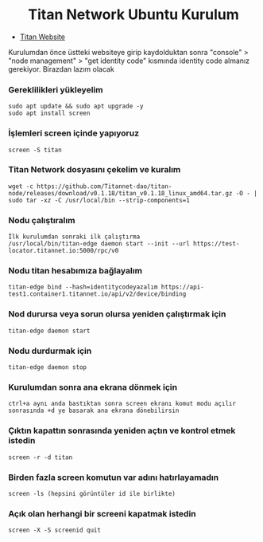 <h1 align="center"> Titan Network Ubuntu Kurulum </h1>

* [Titan Website](https://test1.titannet.io/login)<br>

Kurulumdan önce üstteki websiteye girip kaydolduktan sonra "console" > "node management" > "get identity code" kısmında identity code almanız gerekiyor. Birazdan lazım olacak

### Gereklilikleri yükleyelim
```
sudo apt update && sudo apt upgrade -y
sudo apt install screen
```

### İşlemleri screen içinde yapıyoruz
```
screen -S titan
```

### Titan Network dosyasını çekelim ve kuralım
```
wget -c https://github.com/Titannet-dao/titan-node/releases/download/v0.1.18/titan_v0.1.18_linux_amd64.tar.gz -O - | sudo tar -xz -C /usr/local/bin --strip-components=1
```

### Nodu çalıştıralım
```
İlk kurulumdan sonraki ilk çalıştırma 
/usr/local/bin/titan-edge daemon start --init --url https://test-locator.titannet.io:5000/rpc/v0
```

### Nodu titan hesabımıza bağlayalım
```
titan-edge bind --hash=identitycodeyazalım https://api-test1.container1.titannet.io/api/v2/device/binding
```

### Nod durursa veya sorun olursa yeniden çalıştırmak için
```
titan-edge daemon start
```

### Nodu durdurmak için
```
titan-edge daemon stop
```

### Kurulumdan sonra ana ekrana dönmek için
```
ctrl+a aynı anda bastıktan sonra screen ekranı komut modu açılır sonrasında +d ye basarak ana ekrana dönebilirsin
```

### Çıktın kapattın sonrasında yeniden açtın ve kontrol etmek istedin
```
screen -r -d titan
```

### Birden fazla screen komutun var adını hatırlayamadın
```
screen -ls (hepsini görüntüler id ile birlikte) 
```

### Açık olan herhangi bir screeni kapatmak istedin
```
screen -X -S screenid quit
```

